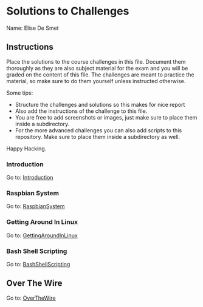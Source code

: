 # Solutions to Challenges

Name: Elise De Smet

## Instructions

Place the solutions to the course challenges in this file. Document them thoroughly as they are also subject material for the exam and you will be graded on the content of this file. The challenges are meant to practice the material, so make sure to do them yourself unless instructed otherwise.

Some tips:

* Structure the challenges and solutions so this makes for nice report
* Also add the instructions of the challenge to this file.
* You are free to add screenshots or images, just make sure to place them inside a subdirectory.
* For the more advanced challenges you can also add scripts to this repository. Make sure to place them inside a subdirectory as well.

Happy Hacking.

### Introduction

Go to: [Introduction](Introduction.md)

### Raspbian System

Go to: [RaspbianSystem](Raspbian-System.md)

### Getting Around In Linux

Go to: [GettingAroundInLinux](GettingAroundInLinux.md)

### Bash Shell Scripting

Go to: [BashShellScripting](BashShellScripting.md)

## Over The Wire
Go to: [OverTheWire](OverTheWire.md)